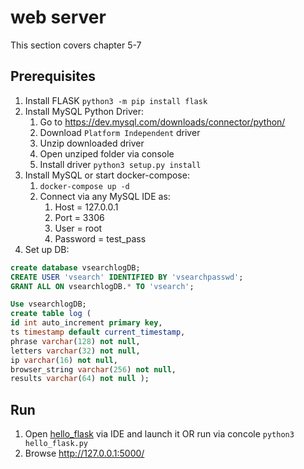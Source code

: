 # web server

This section covers chapter 5-7

## Prerequisites

1. Install FLASK `python3 -m pip install flask`
1. Install MySQL Python Driver:
    1. Go to https://dev.mysql.com/downloads/connector/python/
    1. Download `Platform Independent` driver
    1. Unzip downloaded driver
    1. Open unziped folder via console
    1. Install driver `python3 setup.py install` 
1. Install MySQL or start docker-compose:
    1. `docker-compose up -d`
    1. Connect via any MySQL IDE as:
        1. Host = 127.0.0.1
        1. Port = 3306
        1. User = root
        1. Password = test_pass
1. Set up DB: 
```sql
create database vsearchlogDB;
CREATE USER 'vsearch' IDENTIFIED BY 'vsearchpasswd';
GRANT ALL ON vsearchlogDB.* TO 'vsearch';

Use vsearchlogDB;
create table log (
id int auto_increment primary key,
ts timestamp default current_timestamp,
phrase varchar(128) not null,
letters varchar(32) not null,
ip varchar(16) not null,
browser_string varchar(256) not null,
results varchar(64) not null );
```
        
## Run

1. Open [hello_flask](hello_flask.py) via IDE and launch it
    OR run via concole `python3 hello_flask.py`
1. Browse http://127.0.0.1:5000/
